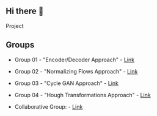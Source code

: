 ## Hi there 👋
Project 

## Groups
- Group 01 - "Encoder/Decoder Approach" - [Link](https://github.com/Project-THI/Encoder-Decoder)
- Group 02 - "Normalizing Flows Approach" - [Link](https://github.com/Project-THI/Normalizing-Flows)
- Group 03 - "Cycle GAN Approach" - [Link](https://github.com/Project-THI/Cycle-GAN)
- Group 04 - "Hough Transformations Approach" - [Link](https://github.com/Project-THI/Hough-Transformations)

- Collaborative Group: - [Link](https://github.com/Project-THI/project_medbg)



<!--

**Here are some ideas to get you started:**

🙋‍♀️ A short introduction - what is your organization all about?
🌈 Contribution guidelines - how can the community get involved?
👩‍💻 Useful resources - where can the community find your docs? Is there anything else the community should know?
🍿 Fun facts - what does your team eat for breakfast?
🧙 Remember, you can do mighty things with the power of [Markdown](https://docs.github.com/github/writing-on-github/getting-started-with-writing-and-formatting-on-github/basic-writing-and-formatting-syntax)
-->
